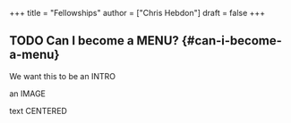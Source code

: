 +++
title = "Fellowships"
author = ["Chris Hebdon"]
draft = false
+++

## <span class="org-todo todo TODO">TODO</span> Can I become a MENU? {#can-i-become-a-menu}

We want this to be an INTRO

an IMAGE

text CENTERED
